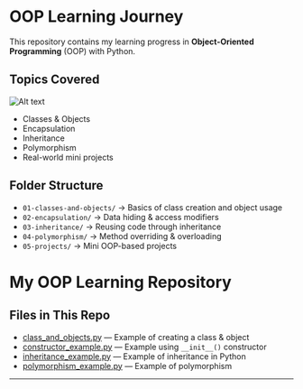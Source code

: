 
# OOP Learning Journey

This repository contains my learning progress in **Object-Oriented Programming** (OOP) with Python.

##  Topics Covered
![Alt text](https://media.geeksforgeeks.org/wp-content/uploads/20230818181616/Types-of-OOPS-2.gif)  

- Classes & Objects
- Encapsulation
- Inheritance
- Polymorphism
- Real-world mini projects

##   Folder Structure
- `01-classes-and-objects/` → Basics of class creation and object usage
- `02-encapsulation/` → Data hiding & access modifiers
- `03-inheritance/` → Reusing code through inheritance
- `04-polymorphism/` → Method overriding & overloading
- `05-projects/` → Mini OOP-based projects
# My OOP Learning Repository

##  Files in This Repo
- [class_and_objects.py](class_and_objects.md.py) — Example of creating a class & object  
- [constructor_example.py](constructor_example.py) — Example using `__init__()` constructor  
- [inheritance_example.py](inheritance_example.py) — Example of inheritance in Python  
- [polymorphism_example.py](polymorphism_example.py) — Example of polymorphism

---



